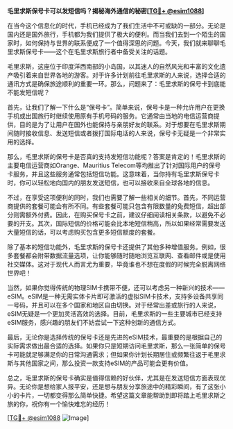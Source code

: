 **毛里求斯保号卡可以发短信吗？揭秘海外通信的秘密[[TG💪+ @esim1088](https://t.me/s/esim1088)]**

在当今这个信息化的时代，手机已经成为了我们生活中不可或缺的一部分。无论是国内还是国外旅行，手机都为我们提供了极大的便利。而当我们去到一个陌生的国家时，如何保持与世界的联系便成了一个值得深思的问题。今天，我们就来聊聊毛里求斯保号卡——这个在毛里求斯旅行者中备受关注的话题。

毛里求斯，这座位于印度洋西南部的小岛国，以其迷人的自然风光和丰富的文化遗产吸引着来自世界各地的游客。对于许多计划前往毛里求斯的人来说，选择合适的通讯方式是确保旅途顺利的重要一环。那么，问题来了：毛里求斯的保号卡到底能不能发短信呢？

首先，让我们了解一下什么是“保号卡”。简单来说，保号卡是一种允许用户在更换手机或出国旅行时继续使用原有手机号码的服务。它通常由当地的电信运营商提供，目的是为了让用户在国外也能保持与亲朋好友的联系。对于想要在毛里求斯期间随时接收信息、发送短信或者拨打国际电话的人来说，保号卡无疑是一个非常实用的选择。

那么，毛里求斯的保号卡是否真的支持发短信功能呢？答案是肯定的！毛里求斯的主要电信运营商如Orange、Mauritius Telecom等均推出了针对国际用户的保号卡服务，并且这些服务通常包括短信功能。这意味着，当你持有毛里求斯保号卡时，你可以轻松地向国内的朋友发送短信，也可以接收来自全球各地的信息。

不过，在享受这项便利的同时，我们也需要了解一些相关的细节。首先，不同运营商提供的套餐可能会有所不同。有些套餐可能只包含有限数量的免费短信，超出部分则需额外付费。因此，在购买保号卡之前，建议仔细阅读相关条款，以避免不必要的开支。其次，国际短信的价格可能会比本地短信稍高，所以如果经常需要发送大量短信的话，可以考虑购买包含更多短信额度的套餐。

除了基本的短信功能外，毛里求斯的保号卡还提供了其他多种增值服务。例如，很多套餐都会附带数据流量选项，让你能够随时随地浏览互联网、查看邮件或是使用社交媒体。这对于现代人而言尤为重要，毕竟谁也不想在度假的时候完全脱离网络世界吧！

当然，如果你觉得传统的物理SIM卡携带不便，还可以考虑另一种新兴的技术——eSIM。eSIM是一种无需实体卡片即可激活的虚拟SIM卡技术，支持多设备共享同一号码，并且可以在多个国家和地区自由切换。对于经常出差或旅行的人来说，eSIM无疑是一个更加灵活高效的选择。目前，毛里求斯的一些主要城市已经支持eSIM服务，感兴趣的朋友们不妨尝试一下这种创新的通信方式。

最后，无论你是选择传统的保号卡还是先进的eSIM技术，最重要的是根据自己的实际需求做出最合适的选择。如果你只是短期访问毛里求斯，那么一张简单的保号卡可能就足够满足你的日常沟通需求；但如果你计划长期居住或频繁往返于毛里求斯与其他国家之间，那么投资一款支持eSIM的产品可能会更有价值。

总之，毛里求斯的保号卡确实是值得信赖的好伙伴，尤其是在发送短信方面表现优异。无论你是想给家人报平安，还是想与朋友分享旅途中的精彩瞬间，有了这张小小的卡片，一切都变得那么简单快捷。希望这篇文章能帮助到即将踏上毛里求斯之旅的你，祝你有一个愉快难忘的经历！

[[TG💪+ @esim1088](https://t.me/s/esim1088) ![Image](https://i.postimg.cc/4NQfJmqS/Snipaste-2025-05-13-00-14-12.png)]